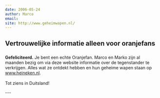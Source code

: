 ```yaml
---
date: 2006-05-24
author: Marco
email: 
site: http://www.geheimwapen.nl/
---
```


<h2>Vertrouwelijke informatie alleen voor oranjefans</h2>
<p>
<b>Gefeliciteerd.</b> Je bent een echte Oranjefan. Marco en Marko zijn al maanden bezig om via deze website informatie over de tegenstander te verkrijgen. Alles wat ze ontdekt hebben en hun geheime wapen staan op <a href="http://www.geheimwapen.nl">www.heineken.nl</a>.
<br/><br/>
Tot ziens in Duitsland!
</p>
---